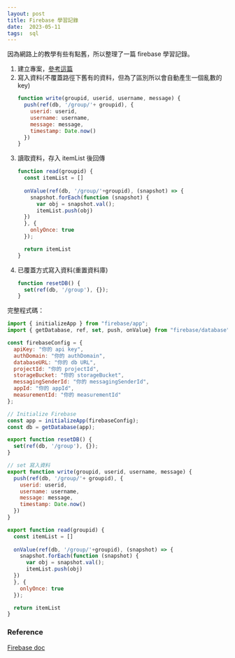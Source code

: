 ```yaml
---
layout: post
title: Firebase 學習記錄
date:  2023-05-11
tags:  sql
---
```


因為網路上的教學有些有點舊，所以整理了一篇 firebase 學習記錄。
1. 建立專案，[參考這篇](https://ithelp.ithome.com.tw/articles/10205404)
2. 寫入資料(不覆蓋路徑下舊有的資料，但為了區別所以會自動產生一個亂數的key)
    ``` js
    function write(groupid, userid, username, message) {
      push(ref(db, '/group/'+ groupid), {
        userid: userid,
        username: username,
        message: message,
        timestamp: Date.now()
      })
    }
    ```
3. 讀取資料，存入 itemList 後回傳
    ``` js
    function read(groupid) {
      const itemList = []
      
      onValue(ref(db, '/group/'+groupid), (snapshot) => {
        snapshot.forEach(function (snapshot) {
          var obj = snapshot.val();
          itemList.push(obj)
      })
      }, {
        onlyOnce: true
      });

      return itemList
    }
    ```
4. 已覆蓋方式寫入資料(重置資料庫)
    ``` js
    function resetDB() {
      set(ref(db, '/group'), {});
    }
    ```

完整程式碼：
``` js
import { initializeApp } from "firebase/app";
import { getDatabase, ref, set, push, onValue} from "firebase/database";

const firebaseConfig = {
  apiKey: "你的 api key",
  authDomain: "你的 authDomain",
  databaseURL: "你的 db URL",
  projectId: "你的 projectId",
  storageBucket: "你的 storageBucket",
  messagingSenderId: "你的 messagingSenderId",
  appId: "你的 appId",
  measurementId: "你的 measurementId"
};

// Initialize Firebase
const app = initializeApp(firebaseConfig);
const db = getDatabase(app);

export function resetDB() {
  set(ref(db, '/group'), {});
}

// set 寫入資料
export function write(groupid, userid, username, message) {
  push(ref(db, '/group/'+ groupid), {
    userid: userid,
    username: username,
    message: message,
    timestamp: Date.now()
  })
}

export function read(groupid) {
  const itemList = []
  
  onValue(ref(db, '/group/'+groupid), (snapshot) => {
    snapshot.forEach(function (snapshot) {
      var obj = snapshot.val();
      itemList.push(obj)
  })
  }, {
    onlyOnce: true
  });

  return itemList
}
```

### Reference
[Firebase doc](https://firebase.google.com/docs/database/web/read-and-write?hl=zh-tw)